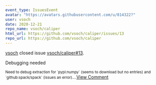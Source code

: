 ```yaml
---
event_type: IssuesEvent
avatar: "https://avatars.githubusercontent.com/u/814322?"
user: vsoch
date: 2020-12-21
repo_name: vsoch/caliper
html_url: https://github.com/vsoch/caliper/issues/13
repo_url: https://github.com/vsoch/caliper
---
```


<a href='https://github.com/vsoch' target='_blank'>vsoch</a> closed issue <a href='https://github.com/vsoch/caliper/issues/13' target='_blank'>vsoch/caliper#13</a>.

<p>Debugging needed</p><small>Need to debug extraction for `pypi:numpy` (seems to download but no entries) and `github:spack/spack` (issues an error)....</small><a href='https://github.com/vsoch/caliper/issues/13' target='_blank'>View Comment</a>